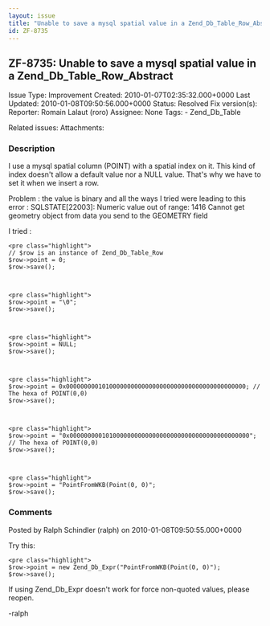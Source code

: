 ```yaml
---
layout: issue
title: "Unable to save a mysql spatial value in a Zend_Db_Table_Row_Abstract"
id: ZF-8735
---
```


ZF-8735: Unable to save a mysql spatial value in a Zend\_Db\_Table\_Row\_Abstract
---------------------------------------------------------------------------------

 Issue Type: Improvement Created: 2010-01-07T02:35:32.000+0000 Last Updated: 2010-01-08T09:50:56.000+0000 Status: Resolved Fix version(s): 
 Reporter:  Romain Lalaut (roro)  Assignee:  None  Tags: - Zend\_Db\_Table
 
 Related issues: 
 Attachments: 
### Description

I use a mysql spatial column (POINT) with a spatial index on it. This kind of index doesn't allow a default value nor a NULL value. That's why we have to set it when we insert a row.

Problem : the value is binary and all the ways I tried were leading to this error : SQLSTATE[22003]: Numeric value out of range: 1416 Cannot get geometry object from data you send to the GEOMETRY field

I tried :

 
    <pre class="highlight">
    // $row is an instance of Zend_Db_Table_Row
    $row->point = 0;
    $row->save();


 
    <pre class="highlight">
    $row->point = "\0";
    $row->save();


 
    <pre class="highlight">
    $row->point = NULL;
    $row->save();


 
    <pre class="highlight">
    $row->point = 0x00000000010100000000000000000000000000000000000000; // The hexa of POINT(0,0)
    $row->save();


 
    <pre class="highlight">
    $row->point = "0x00000000010100000000000000000000000000000000000000"; // The hexa of POINT(0,0)
    $row->save();


 
    <pre class="highlight">
    $row->point = "PointFromWKB(Point(0, 0)"; 
    $row->save();


 

 

### Comments

Posted by Ralph Schindler (ralph) on 2010-01-08T09:50:55.000+0000

Try this:

 
    <pre class="highlight">
    $row->point = new Zend_Db_Expr("PointFromWKB(Point(0, 0)"); 
    $row->save();


If using Zend\_Db\_Expr doesn't work for force non-quoted values, please reopen.

-ralph

 

 